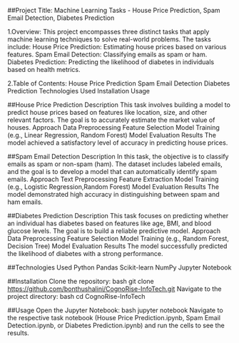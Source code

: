 ##Project Title: Machine Learning Tasks - House Price Prediction, Spam Email Detection, Diabetes Prediction

1.Overview:
This project encompasses three distinct tasks that apply machine learning techniques to solve real-world problems. The tasks include:
House Price Prediction: Estimating house prices based on various features.
Spam Email Detection: Classifying emails as spam or ham.
Diabetes Prediction: Predicting the likelihood of diabetes in individuals based on health metrics.

2.Table of Contents:
House Price Prediction
Spam Email Detection
Diabetes Prediction
Technologies Used
Installation
Usage


##House Price Prediction
Description
This task involves building a model to predict house prices based on features like location, size, and other relevant factors. The goal is to accurately estimate the market value of houses.
Approach
Data Preprocessing
Feature Selection
Model Training (e.g., Linear Regression, Random Forest)
Model Evaluation
Results
The model achieved a satisfactory level of accuracy in predicting house prices.

##Spam Email Detection
Description
In this task, the objective is to classify emails as spam or non-spam (ham). The dataset includes labeled emails, and the goal is to develop a model that can automatically identify spam emails.
Approach
Text Preprocessing 
Feature Extraction 
Model Training (e.g., Logistic Regression,Random Forest)
Model Evaluation
Results
The model demonstrated high accuracy in distinguishing between spam and ham emails.

##Diabetes Prediction
Description
This task focuses on predicting whether an individual has diabetes based on features like age, BMI, and blood glucose levels. The goal is to build a reliable predictive model.
Approach
Data Preprocessing
Feature Selection
Model Training (e.g., Random Forest, Decision Tree)
Model Evaluation
Results
The model successfully predicted the likelihood of diabetes with a strong performance.

##Technologies Used
Python
Pandas
Scikit-learn
NumPy
Jupyter Notebook

##Installation
Clone the repository:
bash
git clone https://github.com/bonthushalini/CognoRise-InfoTech.git
Navigate to the project directory:
bash
cd CognoRise-InfoTech

##Usage
Open the Jupyter Notebook:
bash
jupyter notebook
Navigate to the respective task notebook (House Price Prediction.ipynb, Spam Email Detection.ipynb, or Diabetes Prediction.ipynb) and run the cells to see the results.
